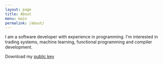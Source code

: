 ```yaml
---
layout: page
title: About
menu: main
permalink: /about/
---
```


I am a software developer with experience in programming. I'm interested in trading systems, machine learning, functional programming and compiler development.

Download my [public key](/rickyhan.key)